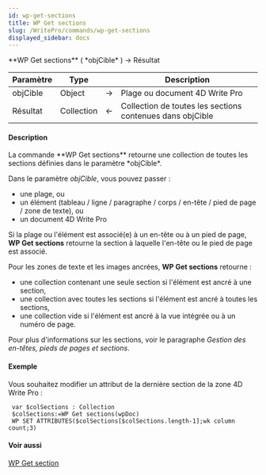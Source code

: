 ```yaml
---
id: wp-get-sections
title: WP Get sections
slug: /WritePro/commands/wp-get-sections
displayed_sidebar: docs
---
```


<!--REF #_command_.WP Get sections.Syntax-->**WP Get sections** ( *objCible* ) -> Résultat<!-- END REF-->
<!--REF #_command_.WP Get sections.Params-->
| Paramètre | Type |  | Description |
| --- | --- | --- | --- |
| objCible | Object | &rarr; | Plage ou document 4D Write Pro |
| Résultat | Collection | &larr; | Collection de toutes les sections contenues dans objCible |

<!-- END REF-->

#### Description 

<!--REF #_command_.WP Get sections.Summary-->La commande **WP Get sections** retourne une collection de toutes les sections définies dans le paramètre *objCible*.<!-- END REF-->

Dans le paramètre *objCible*, vous pouvez passer :

* une plage, ou
* un élément (tableau / ligne / paragraphe / corps / en-tête / pied de page / zone de texte), ou
* un document 4D Write Pro

Si la plage ou l'élément est associé(e) à un en-tête ou à un pied de page, **WP Get sections** retourne la section à laquelle l'en-tête ou le pied de page est associé. 

Pour les zones de texte et les images ancrées, **WP Get sections** retourne : 

* une collection contenant une seule section si l'élément est ancré à une section,
* une collection avec toutes les sections si l'élément est ancré à toutes les sections,
* une collection vide si l'élément est ancré à la vue intégrée ou à un numéro de page.

Pour plus d'informations sur les sections, voir le paragraphe *Gestion des en-têtes, pieds de pages et sections*.

#### Exemple 

Vous souhaitez modifier un attribut de la dernière section de la zone 4D Write Pro :

```4d
 var $colSections : Collection
 $colSections:=WP Get sections(wpDoc)
 WP SET ATTRIBUTES($colSections[$colSections.length-1];wk column count;3)
```

#### Voir aussi 

[WP Get section](wp-get-section.md)  
